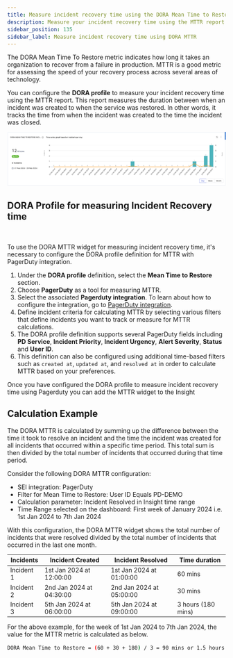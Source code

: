 ```yaml
---
title: Measure incident recovery time using the DORA Mean Time to Restore report
description: Measure your incident recovery time using the MTTR report
sidebar_position: 135
sidebar_label: Measure incident recovery time using DORA MTTR
---
```


The DORA Mean Time To Restore metric indicates how long it takes an organization to recover from a failure in production. MTTR is a good metric for assessing the speed of your recovery process across several areas of technology.

You can configure the **DORA profile** to measure your incident recovery time using the MTTR report. This report measures the duration between when an incident was created to when the service was restored. In other words, it tracks the time from when the incident was created to the time the incident was closed.

![](./static/mttr-incident.png)

## DORA Profile for measuring Incident Recovery time

<DocVideo src="https://www.youtube.com/embed/cKZF4SFxgIE?si=9U7SuECmWTVxxTqz" />

<br />

To use the DORA MTTR widget for measuring incident recovery time, it's necessary to configure the DORA profile definition for MTTR with PagerDuty integration.

1. Under the **DORA profile** definition, select the **Mean Time to Restore** section.
2. Choose **PagerDuty** as a tool for measuring MTTR.
3. Select the associated **Pagerduty integration**. To learn about how to configure the integration, go to [PagerDuty integration](/docs/software-engineering-insights/sei-integrations/other-integrations/sei-integration-pagerduty).
4. Define incident criteria for calculating MTTR by selecting various filters that define incidents you want to track or measure for MTTR calculations.
5. The DORA profile definition supports several PagerDuty fields including **PD Service**, **Incident Priority**, **Incident Urgency**, **Alert Severity**, **Status** and **User ID**.
6. This definition can also be configured using additional time-based filters such as `created at`, `updated at`, and `resolved at` in order to calculate MTTR based on your preferences.

Once you have configured the DORA profile to measure incident recovery time using Pagerduty you can add the MTTR widget to the Insight

## Calculation Example

The DORA MTTR is calculated by summing up the difference between the time it took to resolve an incident and the time the incident was created for all incidents that occurred within a specific time period. This total sum is then divided by the total number of incidents that occurred during that time period.

Consider the following DORA MTTR configuration:

* SEI integration: PagerDuty
* Filter for Mean Time to Restore: User ID Equals PD-DEMO
* Calculation parameter: Incident Resolved in Insight time range
* Time Range selected on the dashboard: First week of January 2024 i.e. 1st Jan 2024 to 7th Jan 2024

With this configuration, the DORA MTTR widget shows the total number of incidents that were resolved divided by the total number of incidents that occurred in the last one month.

| Incidents | Incident Created | Incident Resolved | Time duration |
| - | - | - | - |
| Incident 1 | 1st Jan 2024 at 12:00:00 | 1st Jan 2024 at 01:00:00 | 60 mins |
| Incident 2 | 2nd Jan 2024 at 04:30:00 | 2nd Jan 2024 at 05:00:00 | 30 mins |
| Incident 3 | 5th Jan 2024 at 06:00:00 | 5th Jan 2024 at 09:00:00 | 3 hours (180 mins) |

For the above example, for the week of 1st Jan 2024 to 7th Jan 2024, the value for the MTTR metric is calculated as below.

```bash
DORA Mean Time to Restore = (60 + 30 + 180) / 3 = 90 mins or 1.5 hours (MEDIUM)
```
